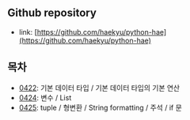 ## Github repository

- link: [https://github.com/haekyu/python-hae](https://github.com/haekyu/python-hae)

## 목차

- [0422](https://github.com/haekyu/python-hae/tree/main/0422): 기본 데이터 타입 / 기본 데이터 타입의 기본 연산
- [0424](https://github.com/haekyu/python-hae/tree/main/0424): 변수 / List
- [0425](https://github.com/haekyu/python-hae/tree/main/0425): tuple / 형변환 / String formatting / 주석 / if 문

